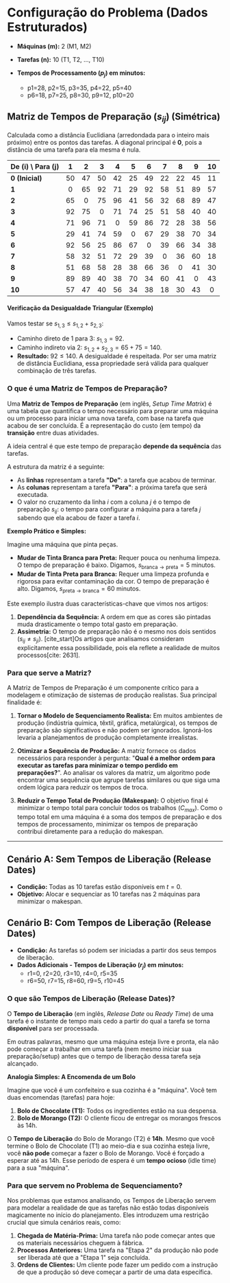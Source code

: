 # **Configuração do Problema (Dados Estruturados)**

* **Máquinas (m):** 2 (M1, M2)
* **Tarefas (n):** 10 (T1, T2, ..., T10)

* **Tempos de Processamento ($p_j$) em minutos:**
    * p1=28, p2=15, p3=35, p4=22, p5=40
    * p6=18, p7=25, p8=30, p9=12, p10=20

## **Matriz de Tempos de Preparação ($s_{ij}$) (Simétrica)**
Calculada como a distância Euclidiana (arredondada para o inteiro mais próximo) entre os pontos das tarefas. A diagonal principal é **0**, pois a distância de uma tarefa para ela mesma é nula.

| De (i) \ Para (j) | 1 | 2 | 3 | 4 | 5 | 6 | 7 | 8 | 9 | 10 |
| :--- | :-: | :-: | :-: | :-: | :-: | :-: | :-: | :-: | :-: | :-: |
| **0 (Inicial)** | 50 | 47 | 50 | 42 | 25 | 49 | 22 | 22 | 45 | 11 |
| **1** | 0 | 65 | 92 | 71 | 29 | 92 | 58 | 51 | 89 | 57 |
| **2** | 65 | 0 | 75 | 96 | 41 | 56 | 32 | 68 | 89 | 47 |
| **3** | 92 | 75 | 0 | 71 | 74 | 25 | 51 | 58 | 40 | 40 |
| **4** | 71 | 96 | 71 | 0 | 59 | 86 | 72 | 28 | 38 | 56 |
| **5** | 29 | 41 | 74 | 59 | 0 | 67 | 29 | 38 | 70 | 34 |
| **6** | 92 | 56 | 25 | 86 | 67 | 0 | 39 | 66 | 34 | 38 |
| **7** | 58 | 32 | 51 | 72 | 29 | 39 | 0 | 36 | 60 | 18 |
| **8** | 51 | 68 | 58 | 28 | 38 | 66 | 36 | 0 | 41 | 30 |
| **9** | 89 | 89 | 40 | 38 | 70 | 34 | 60 | 41 | 0 | 43 |
| **10** | 57 | 47 | 40 | 56 | 34 | 38 | 18 | 30 | 43 | 0 |

#### **Verificação da Desigualdade Triangular (Exemplo)**
Vamos testar se $s_{1,3} \le s_{1,2} + s_{2,3}$:
* Caminho direto de 1 para 3: $s_{1,3} = 92$.
* Caminho indireto via 2: $s_{1,2} + s_{2,3} = 65 + 75 = 140$.
* **Resultado:** $92 \le 140$. A desigualdade é respeitada. Por ser uma matriz de distância Euclidiana, essa propriedade será válida para qualquer combinação de três tarefas.

### O que é uma Matriz de Tempos de Preparação?

Uma **Matriz de Tempos de Preparação** (em inglês, *Setup Time Matrix*) é uma tabela que quantifica o tempo necessário para preparar uma máquina ou um processo para iniciar uma nova tarefa, com base na tarefa que acabou de ser concluída. É a representação do custo (em tempo) da **transição** entre duas atividades.

A ideia central é que este tempo de preparação **depende da sequência** das tarefas.

A estrutura da matriz é a seguinte:
* As **linhas** representam a tarefa **"De"**: a tarefa que acabou de terminar.
* As **colunas** representam a tarefa **"Para"**: a próxima tarefa que será executada.
* O valor no cruzamento da linha *i* com a coluna *j* é o tempo de preparação $s_{ij}$: o tempo para configurar a máquina para a tarefa *j* sabendo que ela acabou de fazer a tarefa *i*.

**Exemplo Prático e Simples:**

Imagine uma máquina que pinta peças.
* **Mudar de Tinta Branca para Preta:** Requer pouca ou nenhuma limpeza. O tempo de preparação é baixo. Digamos, $s_{\text{branca} \to \text{preta}} = 5$ minutos.
* **Mudar de Tinta Preta para Branca:** Requer uma limpeza profunda e rigorosa para evitar contaminação da cor. O tempo de preparação é alto. Digamos, $s_{\text{preta} \to \text{branca}} = 60$ minutos.

Este exemplo ilustra duas características-chave que vimos nos artigos:

1.  **Dependência da Sequência:** A ordem em que as cores são pintadas muda drasticamente o tempo total gasto em preparação.
2.  **Assimetria:** O tempo de preparação não é o mesmo nos dois sentidos ($s_{ij} \neq s_{ji}$). [cite_start]Os artigos que analisamos consideram explicitamente essa possibilidade, pois ela reflete a realidade de muitos processos[cite: 2631].

### Para que serve a Matriz?

A Matriz de Tempos de Preparação é um componente crítico para a modelagem e otimização de sistemas de produção realistas. Sua principal finalidade é:

1.  **Tornar o Modelo de Sequenciamento Realista:** Em muitos ambientes de produção (indústria química, têxtil, gráfica, metalúrgica), os tempos de preparação são significativos e não podem ser ignorados. Ignorá-los levaria a planejamentos de produção completamente irrealistas.

2.  **Otimizar a Sequência de Produção:** A matriz fornece os dados necessários para responder à pergunta: "**Qual é a melhor ordem para executar as tarefas para minimizar o tempo perdido em preparações?**". Ao analisar os valores da matriz, um algoritmo pode encontrar uma sequência que agrupe tarefas similares ou que siga uma ordem lógica para reduzir os tempos de troca.

3.  **Reduzir o Tempo Total de Produção (Makespan):** O objetivo final é minimizar o tempo total para concluir todos os trabalhos ($C_{max}$). Como o tempo total em uma máquina é a soma dos tempos de preparação e dos tempos de processamento, minimizar os tempos de preparação contribui diretamente para a redução do makespan.

---

## **Cenário A: Sem Tempos de Liberação (Release Dates)**

* **Condição:** Todas as 10 tarefas estão disponíveis em $t=0$.
* **Objetivo:** Alocar e sequenciar as 10 tarefas nas 2 máquinas para minimizar o makespan.

## **Cenário B: Com Tempos de Liberação (Release Dates)**

* **Condição:** As tarefas só podem ser iniciadas a partir dos seus tempos de liberação.
* **Dados Adicionais - Tempos de Liberação ($r_j$) em minutos:**
    * r1=0, r2=20, r3=10, r4=0, r5=35
    * r6=50, r7=15, r8=60, r9=5, r10=45

### O que são Tempos de Liberação (Release Dates)?

O **Tempo de Liberação** (em inglês, *Release Date* ou *Ready Time*) de uma tarefa é o instante de tempo mais cedo a partir do qual a tarefa se torna **disponível** para ser processada.

Em outras palavras, mesmo que uma máquina esteja livre e pronta, ela não pode começar a trabalhar em uma tarefa (nem mesmo iniciar sua preparação/setup) antes que o tempo de liberação dessa tarefa seja alcançado.

**Analogia Simples: A Encomenda de um Bolo**

Imagine que você é um confeiteiro e sua cozinha é a "máquina". Você tem duas encomendas (tarefas) para hoje:

1.  **Bolo de Chocolate (T1):** Todos os ingredientes estão na sua despensa.
2.  **Bolo de Morango (T2):** O cliente ficou de entregar os morangos frescos às 14h.

O **Tempo de Liberação** do Bolo de Morango (T2) é **14h**. Mesmo que você termine o Bolo de Chocolate (T1) ao meio-dia e sua cozinha esteja livre, você **não pode** começar a fazer o Bolo de Morango. Você é forçado a esperar até as 14h. Esse período de espera é um **tempo ocioso** (idle time) para a sua "máquina".

### Para que servem no Problema de Sequenciamento?

Nos problemas que estamos analisando, os Tempos de Liberação servem para modelar a realidade de que as tarefas não estão todas disponíveis magicamente no início do planejamento. Eles introduzem uma restrição crucial que simula cenários reais, como:

1.  **Chegada de Matéria-Prima:** Uma tarefa não pode começar antes que os materiais necessários cheguem à fábrica.
2.  **Processos Anteriores:** Uma tarefa na "Etapa 2" da produção não pode ser liberada até que a "Etapa 1" seja concluída.
3.  **Ordens de Clientes:** Um cliente pode fazer um pedido com a instrução de que a produção só deve começar a partir de uma data específica.

